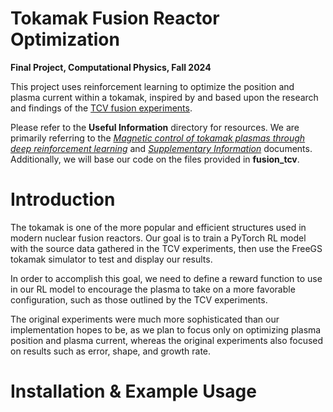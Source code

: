 # Tokamak Fusion Reactor Optimization

**Final Project, Computational Physics, Fall 2024**

This project uses reinforcement learning to optimize the position and plasma current within a tokamak, inspired by and based upon the research and findings of the [TCV fusion experiments](https://github.com/MrLou1976/PHY_329_Final_Project/blob/main/Useful%20Information/Magnetic%20control%20of%20tokamak%20plasmas%20through%20deep%20reinforcement%20learning.pdf). 

Please refer to the **Useful Information** directory for resources. We are primarily referring to the [*Magnetic control of tokamak plasmas through deep reinforcement learning*](https://github.com/MrLou1976/PHY_329_Final_Project/blob/main/Useful%20Information/Magnetic%20control%20of%20tokamak%20plasmas%20through%20deep%20reinforcement%20learning.pdf) and [*Supplementary Information*](https://github.com/MrLou1976/PHY_329_Final_Project/blob/main/Useful%20Information/Supplementary%20Information.pdf) documents. Additionally, we will base our code on the files provided in **fusion_tcv**.

# Introduction

The tokamak is one of the more popular and efficient structures used in modern nuclear fusion reactors. Our goal is to train a PyTorch RL model with the source data gathered in the TCV experiments, then use the FreeGS tokamak simulator to test and display our results.

In order to accomplish this goal, we need to define a reward function to use in our RL model to encourage the plasma to take on a more favorable configuration, such as those outlined by the TCV experiments. 

The original experiments were much more sophisticated than our implementation hopes to be, as we plan to focus only on optimizing plasma position and plasma current, whereas the original experiments also focused on results such as error, shape, and growth rate.

# Installation & Example Usage

